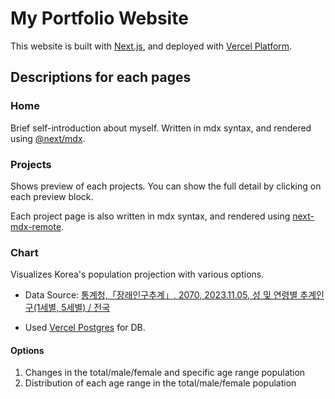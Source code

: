 # My Portfolio Website

This website is built with [Next.js](https://nextjs.org), and deployed with [Vercel Platform](https://vercel.com/new?utm_medium=default-template&filter=next.js&utm_source=create-next-app&utm_campaign=create-next-app-readme).

## Descriptions for each pages

### Home

Brief self-introduction about myself. Written in mdx syntax, and rendered using [@next/mdx](https://www.npmjs.com/package/@next/mdx).

### Projects

Shows preview of each projects. You can show the full detail by clicking on each preview block.

Each project page is also written in mdx syntax, and rendered using [next-mdx-remote](https://github.com/hashicorp/next-mdx-remote).

### Chart

Visualizes Korea's population projection with various options.

- Data Source: [통계청,「장래인구추계」, 2070, 2023.11.05, 성 및 연령별 추계인구(1세별, 5세별) / 전국](https://kosis.kr/statHtml/statHtml.do?orgId=101&tblId=DT_1BPA001&conn_path=I2)

- Used [Vercel Postgres](https://vercel.com/docs/storage/vercel-postgres) for DB.

#### Options

1. Changes in the total/male/female and specific age range population
2. Distribution of each age range in the total/male/female population
